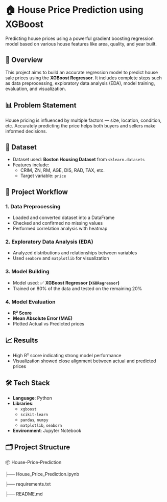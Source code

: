 # 🏠 House Price Prediction using XGBoost

Predicting house prices using a powerful gradient boosting regression model based on various house features like area, quality, and year built.

## 📌 Overview
This project aims to build an accurate regression model to predict house sale prices using the **XGBoost Regressor**. It includes complete steps such as data preprocessing, exploratory data analysis (EDA), model training, evaluation, and visualization.

## 📊 Problem Statement
House pricing is influenced by multiple factors — size, location, condition, etc. Accurately predicting the price helps both buyers and sellers make informed decisions.

## 📁 Dataset
- Dataset used: **Boston Housing Dataset** from `sklearn.datasets`
- Features include:
  - CRIM, ZN, RM, AGE, DIS, RAD, TAX, etc.
  - Target variable: `price`

## 🔧 Project Workflow

### 1. Data Preprocessing
- Loaded and converted dataset into a DataFrame
- Checked and confirmed no missing values
- Performed correlation analysis with heatmap

### 2. Exploratory Data Analysis (EDA)
- Analyzed distributions and relationships between variables
- Used `seaborn` and `matplotlib` for visualization

### 3. Model Building
- Model used: ✅ **XGBoost Regressor (`XGBRegressor`)**
- Trained on 80% of the data and tested on the remaining 20%

### 4. Model Evaluation
- **R² Score**
- **Mean Absolute Error (MAE)**
- Plotted Actual vs Predicted prices

## 📈 Results
- High R² score indicating strong model performance
- Visualization showed close alignment between actual and predicted prices

## 🛠️ Tech Stack
- **Language**: Python
- **Libraries**:
  - `xgboost`
  - `scikit-learn`
  - `pandas`, `numpy`
  - `matplotlib`, `seaborn`
- **Environment**: Jupyter Notebook

## 🗂️ Project Structure
📦 House-Price-Prediction

├── House_Price_Prediction.ipynb

├── requirements.txt

├── README.md
